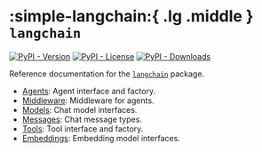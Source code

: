 # :simple-langchain:{ .lg .middle } `langchain`

[![PyPI - Version](https://img.shields.io/pypi/v/langchain?label=%20)](https://pypi.org/project/langchain/#history)
[![PyPI - License](https://img.shields.io/pypi/l/langchain)](https://opensource.org/licenses/MIT)
[![PyPI - Downloads](https://img.shields.io/pepy/dt/langchain)](https://pypistats.org/packages/langchain)

Reference documentation for the [`langchain`](https://pypi.org/project/langchain/) package.

- [Agents](../agents.md): Agent interface and factory.
- [Middleware](../middleware.md): Middleware for agents.
- [Models](../models.md): Chat model interfaces.
- [Messages](../messages.md): Chat message types.
- [Tools](../tools.md): Tool interface and factory.
- [Embeddings](../embeddings.md): Embedding model interfaces.
